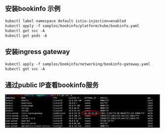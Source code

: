 
## 安装bookinfo 示例
```
kubectl label namespace default istio-injection=enabled
kubectl apply -f samples/bookinfo/platform/kube/bookinfo.yaml
kubectl get svc -A
kubectl get pods -A
```

## 安装ingress gateway
```
kubectl apply -f samples/bookinfo/networking/bookinfo-gateway.yaml
kubectl get svc -A
```

## 通过public IP查看bookinfo服务
![ingress gateway IP](./images/ingressgateway-IP.png)